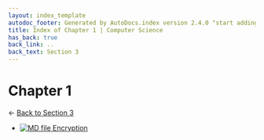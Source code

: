 ```yaml
---
layout: index_template
autodoc_footer: Generated by AutoDocs.index version 2.4.0 "start adding backlinks" ⓒ Starwort, 2020
title: Index of Chapter 1 | Computer Science
has_back: true
back_link: ..
back_text: Section 3
---
```


# **Chapter 1**

← [Back to Section 3](..)

- [![MD file](https://img.icons8.com/windows/512/03dac6/regular-document.png) Encryption](./encryption.html)
